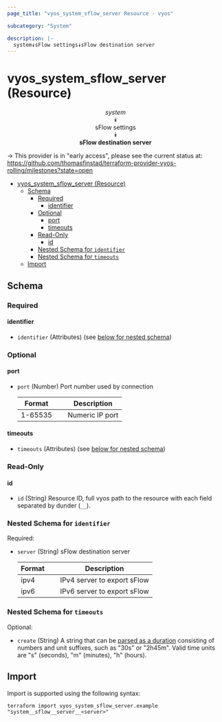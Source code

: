 ```yaml
---
page_title: "vyos_system_sflow_server Resource - vyos"

subcategory: "System"

description: |-
  system⯯sFlow settings⯯sFlow destination server
---
```


# vyos_system_sflow_server (Resource)
<center>


*system*  
⯯  
sFlow settings  
⯯  
**sFlow destination server**


</center>

-> This provider is in "early access", please see the current status at: https://github.com/thomasfinstad/terraform-provider-vyos-rolling/milestones?state=open

<!--TOC-->

- [vyos_system_sflow_server (Resource)](#vyos_system_sflow_server-resource)
  - [Schema](#schema)
    - [Required](#required)
      - [identifier](#identifier)
    - [Optional](#optional)
      - [port](#port)
      - [timeouts](#timeouts)
    - [Read-Only](#read-only)
      - [id](#id)
    - [Nested Schema for `identifier`](#nested-schema-for-identifier)
    - [Nested Schema for `timeouts`](#nested-schema-for-timeouts)
  - [Import](#import)

<!--TOC-->

<!-- schema generated by tfplugindocs -->
## Schema

### Required

#### identifier
- `identifier` (Attributes) (see [below for nested schema](#nestedatt--identifier))

### Optional

#### port
- `port` (Number) Port number used by connection

    |  Format   &emsp;|  Description      |
    |-----------|-------------------|
    |  1-65535  &emsp;|  Numeric IP port  |
#### timeouts
- `timeouts` (Attributes) (see [below for nested schema](#nestedatt--timeouts))

### Read-Only

#### id
- `id` (String) Resource ID, full vyos path to the resource with each field separated by dunder (`__`).

<a id="nestedatt--identifier"></a>
### Nested Schema for `identifier`

Required:

- `server` (String) sFlow destination server

    |  Format  &emsp;|  Description                  |
    |----------|-------------------------------|
    |  ipv4    &emsp;|  IPv4 server to export sFlow  |
    |  ipv6    &emsp;|  IPv6 server to export sFlow  |


<a id="nestedatt--timeouts"></a>
### Nested Schema for `timeouts`

Optional:

- `create` (String) A string that can be [parsed as a duration](https://pkg.go.dev/time#ParseDuration) consisting of numbers and unit suffixes, such as &#34;30s&#34; or &#34;2h45m&#34;. Valid time units are &#34;s&#34; (seconds), &#34;m&#34; (minutes), &#34;h&#34; (hours).

## Import

Import is supported using the following syntax:

```shell
terraform import vyos_system_sflow_server.example "system__sflow__server__<server>"
```
